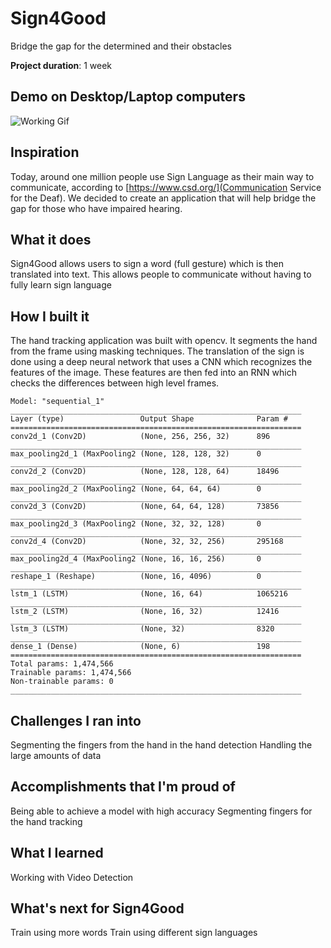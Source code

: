 # Sign4Good

Bridge the gap for the determined and their obstacles


**Project duration**: 1 week  

## Demo on Desktop/Laptop computers
![Working Gif](https://github.com/Zafirmk/Sign4Good/blob/master/working.gif)

## Inspiration
Today, around one million people use Sign Language as their main way to communicate, according to [https://www.csd.org/](Communication Service for the Deaf). We decided to create an application that will help bridge the gap for those who have impaired hearing.

## What it does
Sign4Good allows users to sign a word (full gesture) which is then translated into text. This allows people to communicate without having to fully learn sign language

## How I built it
The hand tracking application was built with opencv. It segments the hand from the frame using masking techniques. The translation of the sign is done using a deep neural network that uses a CNN which recognizes the features of the image. These features are then fed into an RNN which checks the differences between high level frames.

```
Model: "sequential_1"
_________________________________________________________________
Layer (type)                 Output Shape              Param #   
=================================================================
conv2d_1 (Conv2D)            (None, 256, 256, 32)      896       
_________________________________________________________________
max_pooling2d_1 (MaxPooling2 (None, 128, 128, 32)      0         
_________________________________________________________________
conv2d_2 (Conv2D)            (None, 128, 128, 64)      18496     
_________________________________________________________________
max_pooling2d_2 (MaxPooling2 (None, 64, 64, 64)        0         
_________________________________________________________________
conv2d_3 (Conv2D)            (None, 64, 64, 128)       73856     
_________________________________________________________________
max_pooling2d_3 (MaxPooling2 (None, 32, 32, 128)       0         
_________________________________________________________________
conv2d_4 (Conv2D)            (None, 32, 32, 256)       295168    
_________________________________________________________________
max_pooling2d_4 (MaxPooling2 (None, 16, 16, 256)       0         
_________________________________________________________________
reshape_1 (Reshape)          (None, 16, 4096)          0         
_________________________________________________________________
lstm_1 (LSTM)                (None, 16, 64)            1065216   
_________________________________________________________________
lstm_2 (LSTM)                (None, 16, 32)            12416     
_________________________________________________________________
lstm_3 (LSTM)                (None, 32)                8320      
_________________________________________________________________
dense_1 (Dense)              (None, 6)                 198       
=================================================================
Total params: 1,474,566
Trainable params: 1,474,566
Non-trainable params: 0
_________________________________________________________________

```

## Challenges I ran into
Segmenting the fingers from the hand in the hand detection
Handling the large amounts of data

## Accomplishments that I'm proud of
Being able to achieve a model with high accuracy
Segmenting fingers for the hand tracking

## What I learned
Working with Video Detection 

## What's next for Sign4Good
Train using more words
Train using different sign languages 
